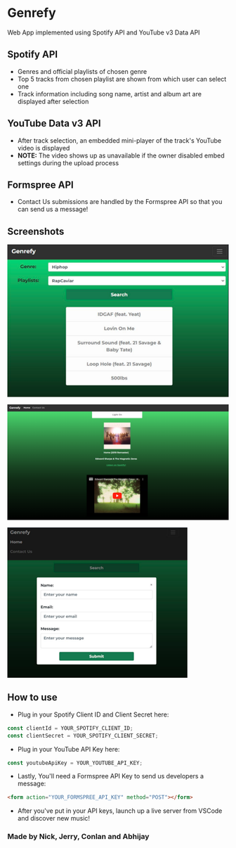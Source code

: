 # **Genrefy**

Web App implemented using Spotify API and YouTube v3 Data API

## **Spotify API**

- Genres and official playlists of chosen genre
- Top 5 tracks from chosen playlist are shown from which user can select one
- Track information including song name, artist and album art are displayed after selection

## **YouTube Data v3 API**

- After track selection, an embedded mini-player of the track's YouTube video is displayed
- **NOTE:** The video shows up as unavailable if the owner disabled embed settings during the upload process

## **Formspree API**

- Contact Us submissions are handled by the Formspree API so that you can send us a message!

## **Screenshots**

![![Alt text](image.png)](res/image.png)

![![Alt text](image-3.png)](res/image-3.png)

![![Alt text](image-4.png)](res/image-4.png)

## **How to use**

- Plug in your Spotify Client ID and Client Secret here:

```js
const clientId = YOUR_SPOTIFY_CLIENT_ID;
const clientSecret = YOUR_SPOTIFY_CLIENT_SECRET;
```

- Plug in your YouTube API Key here:

```js
const youtubeApiKey = YOUR_YOUTUBE_API_KEY;
```

- Lastly, You'll need a Formspree API Key to send us developers a message:

```html
<form action="YOUR_FORMSPREE_API_KEY" method="POST"></form>
```

- After you've put in your API keys, launch up a live server from VSCode and discover new music!

### **Made by Nick, Jerry, Conlan and Abhijay**
